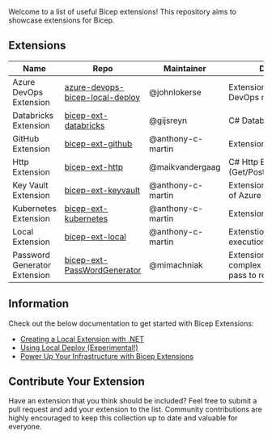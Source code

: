 Welcome to a  list of useful Bicep extensions! This repository aims to showcase extensions for Bicep.

## Extensions

| Name | Repo | Maintainer | Description |
|---|---|---|---|
| Azure DevOps Extension | [azure-devops-bicep-local-deploy](https://github.com/johnlokerse/azure-devops-bicep-local-deploy) | @johnlokerse | Extension for Azure DevOps resources |
| Databricks Extension | [bicep-ext-databricks](https://github.com/Gijsreyn/bicep-ext-databricks) | @gijsreyn | C# Databricks extension |
| GitHub Extension | [bicep-ext-github](https://github.com/anthony-c-martin/bicep-ext-github) | @anthony-c-martin | Extension for Github |
| Http Extension | [bicep-ext-http](https://github.com/maikvandergaag/bicep-ext-http) | @maikvandergaag | C# Http Extension (Get/Post/Put/Patch/Delete) |
| Key Vault Extension | [bicep-ext-keyvault](https://github.com/anthony-c-martin/bicep-ext-keyvault) | @anthony-c-martin | Extension for the dataplane of Azure Key Vault|
| Kubernetes Extension | [bicep-ext-kubernetes](https://github.com/anthony-c-martin/bicep-ext-kubernetes) | @anthony-c-martin | Extension for Kubernetes |
| Local Extension | [bicep-ext-local](https://github.com/anthony-c-martin/bicep-ext-local) | @anthony-c-martin | Extenstion for local execution |
| Password Generator Extension| [bicep-ext-PassWordGenerator](https://github.com/mimachniak/bicep-ext-PassWordGenerator) | @mimachniak | Extension to generete complex password and pass to resources  |

## Information

Check out the below documentation to get started with Bicep Extensions:

* [Creating a Local Extension with .NET](https://github.com/Azure/bicep/blob/main/docs/experimental/local-deploy-dotnet-quickstart.md)
* [Using Local Deploy (Experimental!)](https://github.com/Azure/bicep/blob/main/docs/experimental/local-deploy.md)
* [Power Up Your Infrastructure with Bicep Extensions](https://msftplayground.com/2025/09/bicep-extensions)

## Contribute Your Extension

Have an extension that you think should be included? Feel free to submit a pull request and add your extension to the list. Community contributions are highly encouraged to keep this collection up to date and valuable for everyone.
